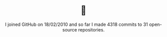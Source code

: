 <h1 align="center">👋</h1>

<p align="center">
  I joined GitHub on 18/02/2010 and so far I made 4318 commits to 31 open-source repositories.
</p>
